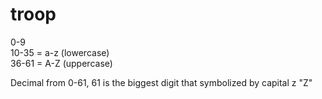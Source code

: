 # troop
<p>
0-9<br>
10-35 = a-z (lowercase)<br>
36-61 = A-Z (uppercase)</p>

<p>Decimal from 0-61, 61 is the biggest digit that symbolized by capital z "Z"</p>

